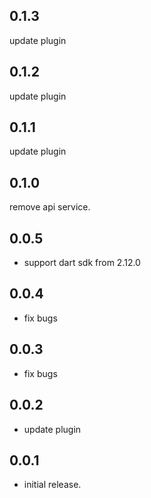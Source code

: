 ## 0.1.3
update plugin

## 0.1.2
update plugin

## 0.1.1
update plugin

## 0.1.0
remove api service.

## 0.0.5

* support dart sdk from 2.12.0

## 0.0.4

* fix bugs

## 0.0.3

* fix bugs

## 0.0.2

* update plugin


## 0.0.1

* initial release.
